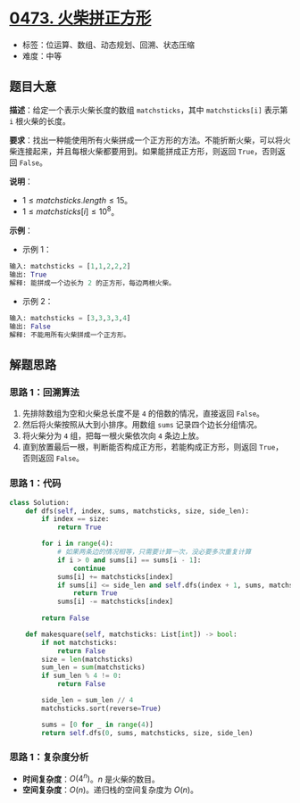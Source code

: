 # [0473. 火柴拼正方形](https://leetcode.cn/problems/matchsticks-to-square/)

- 标签：位运算、数组、动态规划、回溯、状态压缩
- 难度：中等

## 题目大意

**描述**：给定一个表示火柴长度的数组 `matchsticks`，其中 `matchsticks[i]` 表示第 `i` 根火柴的长度。

**要求**：找出一种能使用所有火柴拼成一个正方形的方法。不能折断火柴，可以将火柴连接起来，并且每根火柴都要用到。如果能拼成正方形，则返回 `True`，否则返回 `False`。

**说明**：

- $1 \le matchsticks.length \le 15$。
- $1 \le matchsticks[i] \le 10^8$。

**示例**：

- 示例 1：

```python
输入: matchsticks = [1,1,2,2,2]
输出: True
解释: 能拼成一个边长为 2 的正方形，每边两根火柴。
```

- 示例 2：

```python
输入: matchsticks = [3,3,3,3,4]
输出: False
解释: 不能用所有火柴拼成一个正方形。
```

## 解题思路

### 思路 1：回溯算法

1. 先排除数组为空和火柴总长度不是 `4` 的倍数的情况，直接返回 `False`。
2. 然后将火柴按照从大到小排序。用数组 `sums` 记录四个边长分组情况。
3. 将火柴分为 `4` 组，把每一根火柴依次向 `4` 条边上放。
4. 直到放置最后一根，判断能否构成正方形，若能构成正方形，则返回 `True`，否则返回 `False`。

### 思路 1：代码

```python
class Solution:
    def dfs(self, index, sums, matchsticks, size, side_len):
        if index == size:
            return True

        for i in range(4):
            # 如果两条边的情况相等，只需要计算一次，没必要多次重复计算
            if i > 0 and sums[i] == sums[i - 1]:
                continue
            sums[i] += matchsticks[index]
            if sums[i] <= side_len and self.dfs(index + 1, sums, matchsticks, size, side_len):
                return True
            sums[i] -= matchsticks[index]
                
        return False

    def makesquare(self, matchsticks: List[int]) -> bool:
        if not matchsticks:
            return False
        size = len(matchsticks)
        sum_len = sum(matchsticks)
        if sum_len % 4 != 0:
            return False

        side_len = sum_len // 4
        matchsticks.sort(reverse=True)

        sums = [0 for _ in range(4)]
        return self.dfs(0, sums, matchsticks, size, side_len)
```

### 思路 1：复杂度分析

- **时间复杂度**：$O(4^n)$。$n$ 是火柴的数目。
- **空间复杂度**：$O(n)$。递归栈的空间复杂度为 $O(n)$。

